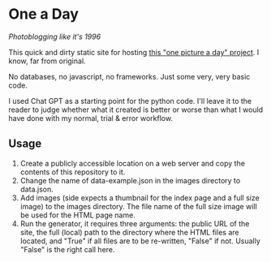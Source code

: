 # One a Day

*Photoblogging like it's 1996*

This quick and dirty static site for hosting [this "one picture a day" project](https://jpreardon.com/oad/). I know, far from original.

No databases, no javascript, no frameworks. Just some very, very basic code.

I used Chat GPT as a starting point for the python code. I'll leave it to the reader to judge whether what it created is better or worse than what I would have done with my normal, trial & error workflow.

## Usage

1. Create a publicly accessible location on a web server and copy the contents of this repository to it.
2. Change the name of data-example.json in the images directory to data.json.
3. Add images (side expects a thumbnail for the index page and a full size image) to the images directory. The file name of the full size image will be used for the HTML page name.
4. Run the generator, it requires three arguments: the public URL of the site, the full (local) path to the directory where the HTML files are located, and "True" if all files are to be re-written, "False" if not. Usually "False" is the right call here.